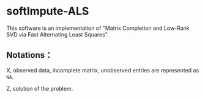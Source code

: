 # softImpute-ALS

This software is an implementation of "Matrix Completion and Low-Rank SVD via Fast Alternating Least Squares".

## Notations：

X, observed data, incomplete matrix, unobserved entries are represented as `NA`.

Z, solution of the problem.